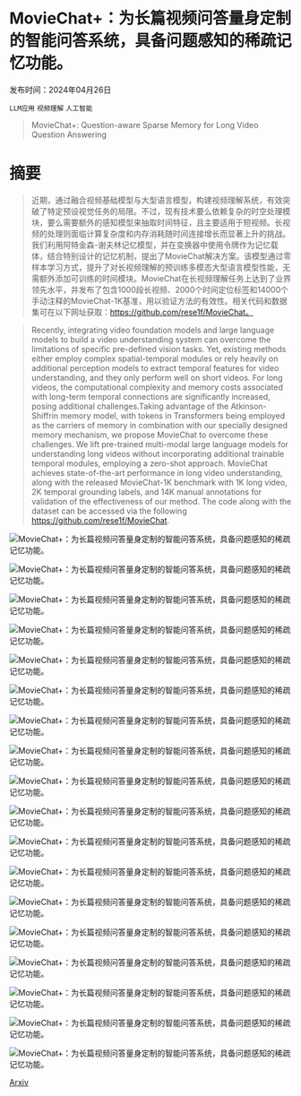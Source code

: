 # MovieChat+：为长篇视频问答量身定制的智能问答系统，具备问题感知的稀疏记忆功能。

发布时间：2024年04月26日

`LLM应用` `视频理解` `人工智能`

> MovieChat+: Question-aware Sparse Memory for Long Video Question Answering

# 摘要

> 近期，通过融合视频基础模型与大型语言模型，构建视频理解系统，有效突破了特定预设视觉任务的局限。不过，现有技术要么依赖复杂的时空处理模块，要么需要额外的感知模型来抽取时间特征，且主要适用于短视频。长视频的处理则面临计算复杂度和内存消耗随时间连接增长而显著上升的挑战。我们利用阿特金森-谢夫林记忆模型，并在变换器中使用令牌作为记忆载体，结合特别设计的记忆机制，提出了MovieChat解决方案。该模型通过零样本学习方式，提升了对长视频理解的预训练多模态大型语言模型性能，无需额外添加可训练的时间模块。MovieChat在长视频理解任务上达到了业界领先水平，并发布了包含1000段长视频、2000个时间定位标签和14000个手动注释的MovieChat-1K基准，用以验证方法的有效性。相关代码和数据集可在以下网址获取：https://github.com/rese1f/MovieChat。

> Recently, integrating video foundation models and large language models to build a video understanding system can overcome the limitations of specific pre-defined vision tasks. Yet, existing methods either employ complex spatial-temporal modules or rely heavily on additional perception models to extract temporal features for video understanding, and they only perform well on short videos. For long videos, the computational complexity and memory costs associated with long-term temporal connections are significantly increased, posing additional challenges.Taking advantage of the Atkinson-Shiffrin memory model, with tokens in Transformers being employed as the carriers of memory in combination with our specially designed memory mechanism, we propose MovieChat to overcome these challenges. We lift pre-trained multi-modal large language models for understanding long videos without incorporating additional trainable temporal modules, employing a zero-shot approach. MovieChat achieves state-of-the-art performance in long video understanding, along with the released MovieChat-1K benchmark with 1K long video, 2K temporal grounding labels, and 14K manual annotations for validation of the effectiveness of our method. The code along with the dataset can be accessed via the following https://github.com/rese1f/MovieChat.

![MovieChat+：为长篇视频问答量身定制的智能问答系统，具备问题感知的稀疏记忆功能。](../../..//opt/data/Projects/HuggingArxiv/paper_images/2404.17176/x1.png)

![MovieChat+：为长篇视频问答量身定制的智能问答系统，具备问题感知的稀疏记忆功能。](../../..//opt/data/Projects/HuggingArxiv/paper_images/2404.17176/x2.png)

![MovieChat+：为长篇视频问答量身定制的智能问答系统，具备问题感知的稀疏记忆功能。](../../..//opt/data/Projects/HuggingArxiv/paper_images/2404.17176/x3.png)

![MovieChat+：为长篇视频问答量身定制的智能问答系统，具备问题感知的稀疏记忆功能。](../../..//opt/data/Projects/HuggingArxiv/paper_images/2404.17176/x4.png)

![MovieChat+：为长篇视频问答量身定制的智能问答系统，具备问题感知的稀疏记忆功能。](../../..//opt/data/Projects/HuggingArxiv/paper_images/2404.17176/x5.png)

![MovieChat+：为长篇视频问答量身定制的智能问答系统，具备问题感知的稀疏记忆功能。](../../..//opt/data/Projects/HuggingArxiv/paper_images/2404.17176/x6.png)

![MovieChat+：为长篇视频问答量身定制的智能问答系统，具备问题感知的稀疏记忆功能。](../../..//opt/data/Projects/HuggingArxiv/paper_images/2404.17176/x7.png)

![MovieChat+：为长篇视频问答量身定制的智能问答系统，具备问题感知的稀疏记忆功能。](../../..//opt/data/Projects/HuggingArxiv/paper_images/2404.17176/x8.png)

![MovieChat+：为长篇视频问答量身定制的智能问答系统，具备问题感知的稀疏记忆功能。](../../..//opt/data/Projects/HuggingArxiv/paper_images/2404.17176/x9.png)

![MovieChat+：为长篇视频问答量身定制的智能问答系统，具备问题感知的稀疏记忆功能。](../../..//opt/data/Projects/HuggingArxiv/paper_images/2404.17176/x10.png)

![MovieChat+：为长篇视频问答量身定制的智能问答系统，具备问题感知的稀疏记忆功能。](../../..//opt/data/Projects/HuggingArxiv/paper_images/2404.17176/x11.png)

![MovieChat+：为长篇视频问答量身定制的智能问答系统，具备问题感知的稀疏记忆功能。](../../..//opt/data/Projects/HuggingArxiv/paper_images/2404.17176/x12.png)

![MovieChat+：为长篇视频问答量身定制的智能问答系统，具备问题感知的稀疏记忆功能。](../../..//opt/data/Projects/HuggingArxiv/paper_images/2404.17176/x13.png)

![MovieChat+：为长篇视频问答量身定制的智能问答系统，具备问题感知的稀疏记忆功能。](../../..//opt/data/Projects/HuggingArxiv/paper_images/2404.17176/x14.png)

![MovieChat+：为长篇视频问答量身定制的智能问答系统，具备问题感知的稀疏记忆功能。](../../..//opt/data/Projects/HuggingArxiv/paper_images/2404.17176/x15.png)

![MovieChat+：为长篇视频问答量身定制的智能问答系统，具备问题感知的稀疏记忆功能。](../../..//opt/data/Projects/HuggingArxiv/paper_images/2404.17176/x16.png)

![MovieChat+：为长篇视频问答量身定制的智能问答系统，具备问题感知的稀疏记忆功能。](../../..//opt/data/Projects/HuggingArxiv/paper_images/2404.17176/x17.png)

![MovieChat+：为长篇视频问答量身定制的智能问答系统，具备问题感知的稀疏记忆功能。](../../..//opt/data/Projects/HuggingArxiv/paper_images/2404.17176/x18.png)

[Arxiv](https://arxiv.org/abs/2404.17176)